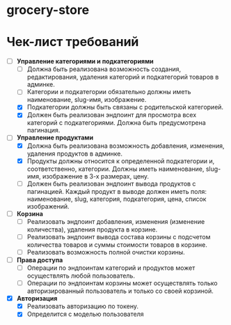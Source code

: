 # grocery-store


# Чек-лист требований

- [ ] **Управление категориями и подкатегориями**
  - [ ] Должна быть реализована возможность создания, редактирования, удаления категорий и подкатегорий товаров в админке.
  - [ ] Категории и подкатегории обязательно должны иметь наименование, slug-имя, изображение.
  - [x] Подкатегории должны быть связаны с родительской категорией.
  - [x] Должен быть реализован эндпоинт для просмотра всех категорий с подкатегориями. Должна быть предусмотрена пагинация.

- [ ] **Управление продуктами**
  - [x] Должна быть реализована возможность добавления, изменения, удаления продуктов в админке.
  - [x] Продукты должны относится к определенной подкатегории и, соответственно, категории. Должны иметь наименование, slug-имя, изображение в 3-х размерах, цену.
  - [ ] Должен быть реализован эндпоинт вывода продуктов с пагинацией. Каждый продукт в выводе должен иметь поля: наименование, slug, категория, подкатегория, цена, список изображений.

- [ ] **Корзина**
  - [ ] Реализовать эндпоинт добавления, изменения (изменение количества), удаления продукта в корзине.
  - [ ] Реализовать эндпоинт вывода состава корзины с подсчетом количества товаров и суммы стоимости товаров в корзине.
  - [ ] Реализовать возможность полной очистки корзины.

- [ ] **Права доступа**
  - [ ] Операции по эндпоинтам категорий и продуктов может осуществлять любой пользователь.
  - [ ] Операции по эндпоинтам корзины может осуществлять только авторизированный пользователь и только со своей корзиной.

- [x] **Авторизация**
  - [x] Реализовать авторизацию по токену.
  - [x] Определится с моделью пользователя
